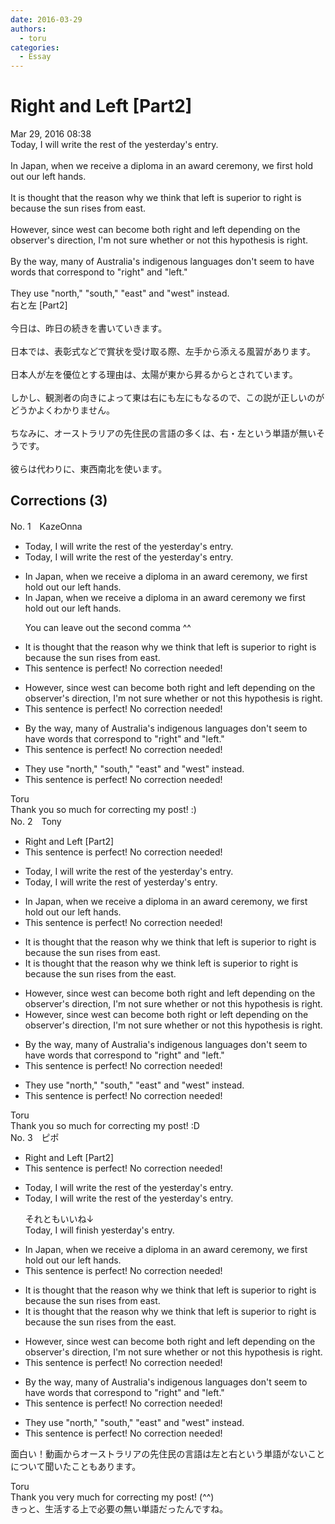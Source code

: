 ```yaml
---
date: 2016-03-29
authors:
  - toru
categories:
  - Essay
---
```


<h1 id="subject_show">Right and Left [Part2]</h1>
<div class="date">Mar 29, 2016 08:38</div>
<div id="post"><div id="body_show_ori">
Today, I will write the rest of the yesterday's entry.<br/><br/>In Japan, when we receive a diploma in an award ceremony, we first hold out our left hands.<br/><br/>It is thought that the reason why we think that left is superior to right is because the sun rises from east.<br/><br/>However, since west can become both right and left depending on the observer's direction, I'm not sure whether or not this hypothesis is right.<br/><br/>By the way, many of Australia's indigenous languages don't seem to have words that correspond to "right" and "left."<br/><br/>They use "north," "south," "east" and "west" instead.
</div></div>

<!-- more -->

<div id="post_ja"><div id="body_show_mo">
右と左 [Part2]<br/><br/>今日は、昨日の続きを書いていきます。<br/><br/>日本では、表彰式などで賞状を受け取る際、左手から添える風習があります。<br/><br/>日本人が左を優位とする理由は、太陽が東から昇るからとされています。<br/><br/>しかし、観測者の向きによって東は右にも左にもなるので、この説が正しいのがどうかよくわかりません。<br/><br/>ちなみに、オーストラリアの先住民の言語の多くは、右・左という単語が無いそうです。<br/><br/>彼らは代わりに、東西南北を使います。
</div></div>

## Corrections (3)
<div id="block"><div class="first_name"> No. 1　<span class="just_name">KazeOnna</span></div><div id="block2">
<ul class="correction_field">
<li class="incorrect">Today, I will write the rest of the yesterday's entry.</li>
<li class="corrected correct">
Today, I will write the rest of <span class="sline">the</span> yesterday's entry.
</li>
</ul>
<ul class="correction_field">
<li class="incorrect">In Japan, when we receive a diploma in an award ceremony, we first hold out our left hands.</li>
<li class="corrected correct">
In Japan, when we receive a diploma in an award ceremony we first hold out our left hands.
<p class="correction_comment">You can leave out the second comma ^^</p>
</li>
</ul>
<ul class="correction_field">
<li class="incorrect">It is thought that the reason why we think that left is superior to right is because the sun rises from east.</li>
<li class="corrected perfect">This sentence is perfect! No correction needed!</li>
</ul>
<ul class="correction_field">
<li class="incorrect">However, since west can become both right and left depending on the observer's direction, I'm not sure whether or not this hypothesis is right.</li>
<li class="corrected perfect">This sentence is perfect! No correction needed!</li>
</ul>
<ul class="correction_field">
<li class="incorrect">By the way, many of Australia's indigenous languages don't seem to have words that correspond to "right" and "left."</li>
<li class="corrected perfect">This sentence is perfect! No correction needed!</li>
</ul>
<ul class="correction_field">
<li class="incorrect">They use "north," "south," "east" and "west" instead.</li>
<li class="corrected perfect">This sentence is perfect! No correction needed!</li>
</ul>
</div><div class="name"><span class="just_name">Toru</span><br>
Thank you so much for correcting my post! :)
</div>
</div>
<div id="block"><div class="first_name"> No. 2　<span class="just_name">Tony</span></div><div id="block2">
<ul class="correction_field">
<li class="incorrect">Right and Left [Part2]</li>
<li class="corrected perfect">This sentence is perfect! No correction needed!</li>
</ul>
<ul class="correction_field">
<li class="incorrect">Today, I will write the rest of the yesterday's entry.</li>
<li class="corrected correct">
Today, I will write the rest of yesterday's entry.
</li>
</ul>
<ul class="correction_field">
<li class="incorrect">In Japan, when we receive a diploma in an award ceremony, we first hold out our left hands.</li>
<li class="corrected perfect">This sentence is perfect! No correction needed!</li>
</ul>
<ul class="correction_field">
<li class="incorrect">It is thought that the reason why we think that left is superior to right is because the sun rises from east.</li>
<li class="corrected correct">
It is thought that the reason why we think left is superior to right is because the sun rises from <span class="f_blue">the</span> east.
</li>
</ul>
<ul class="correction_field">
<li class="incorrect">However, since west can become both right and left depending on the observer's direction, I'm not sure whether or not this hypothesis is right.</li>
<li class="corrected correct">
However, since west can become both right <span class="f_blue">or</span> left depending on the observer's direction, I'm not sure whether or not this hypothesis is right.
</li>
</ul>
<ul class="correction_field">
<li class="incorrect">By the way, many of Australia's indigenous languages don't seem to have words that correspond to "right" and "left."</li>
<li class="corrected perfect">This sentence is perfect! No correction needed!</li>
</ul>
<ul class="correction_field">
<li class="incorrect">They use "north," "south," "east" and "west" instead.</li>
<li class="corrected perfect">This sentence is perfect! No correction needed!</li>
</ul>
</div><div class="name"><span class="just_name">Toru</span><br>
Thank you so much for correcting my post! :D
</div>
</div>
<div id="block"><div class="first_name"> No. 3　<span class="just_name">ピポ</span></div><div id="block2">
<ul class="correction_field">
<li class="incorrect">Right and Left [Part2]</li>
<li class="corrected perfect">This sentence is perfect! No correction needed!</li>
</ul>
<ul class="correction_field">
<li class="incorrect">Today, I will write the rest of the yesterday's entry.</li>
<li class="corrected correct">
Today, I will write the rest of <span class="f_red"><span class="sline">the</span></span> yesterday's entry.
<p class="correction_comment">それともいいね↓<br/>Today, I will finish yesterday's entry.</p>
</li>
</ul>
<ul class="correction_field">
<li class="incorrect">In Japan, when we receive a diploma in an award ceremony, we first hold out our left hands.</li>
<li class="corrected perfect">This sentence is perfect! No correction needed!</li>
</ul>
<ul class="correction_field">
<li class="incorrect">It is thought that the reason why we think that left is superior to right is because the sun rises from east.</li>
<li class="corrected correct">
It is thought that the reason why we think that left is superior to right is because the sun rises from <span class="f_blue">the</span> east.
</li>
</ul>
<ul class="correction_field">
<li class="incorrect">However, since west can become both right and left depending on the observer's direction, I'm not sure whether or not this hypothesis is right.</li>
<li class="corrected perfect">This sentence is perfect! No correction needed!</li>
</ul>
<ul class="correction_field">
<li class="incorrect">By the way, many of Australia's indigenous languages don't seem to have words that correspond to "right" and "left."</li>
<li class="corrected perfect">This sentence is perfect! No correction needed!</li>
</ul>
<ul class="correction_field">
<li class="incorrect">They use "north," "south," "east" and "west" instead.</li>
<li class="corrected perfect">This sentence is perfect! No correction needed!</li>
</ul>
<p class="comment_small">
 面白い！動画からオーストラリアの先住民の言語は左と右という単語がないことについて聞いたこともあります。
</p>

</div><div class="name"><span class="just_name">Toru</span><br>
Thank you very much for correcting my post! (^^)<br/>きっと、生活する上で必要の無い単語だったんですね。
</div>
</div>
